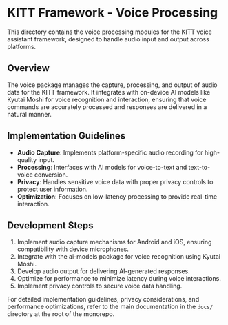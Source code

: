 # KITT Framework - Voice Processing

This directory contains the voice processing modules for the KITT voice assistant framework, designed to handle audio input and output across platforms.

## Overview

The voice package manages the capture, processing, and output of audio data for the KITT framework. It integrates with on-device AI models like Kyutai Moshi for voice recognition and interaction, ensuring that voice commands are accurately processed and responses are delivered in a natural manner.

## Implementation Guidelines

- **Audio Capture**: Implements platform-specific audio recording for high-quality input.
- **Processing**: Interfaces with AI models for voice-to-text and text-to-voice conversion.
- **Privacy**: Handles sensitive voice data with proper privacy controls to protect user information.
- **Optimization**: Focuses on low-latency processing to provide real-time interaction.

## Development Steps

1. Implement audio capture mechanisms for Android and iOS, ensuring compatibility with device microphones.
2. Integrate with the ai-models package for voice recognition using Kyutai Moshi.
3. Develop audio output for delivering AI-generated responses.
4. Optimize for performance to minimize latency during voice interactions.
5. Implement privacy controls to secure voice data handling.

For detailed implementation guidelines, privacy considerations, and performance optimizations, refer to the main documentation in the `docs/` directory at the root of the monorepo.
